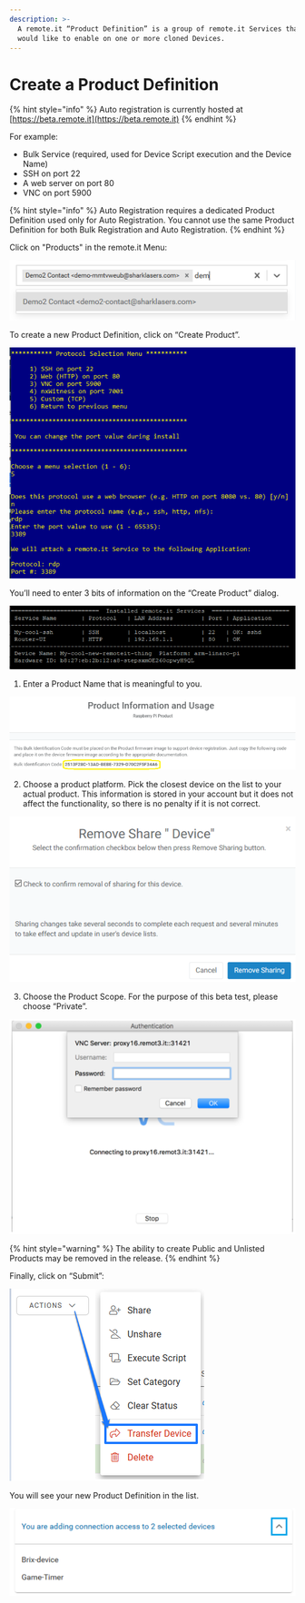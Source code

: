 ```yaml
---
description: >-
  A remote.it “Product Definition” is a group of remote.it Services that you
  would like to enable on one or more cloned Devices.
---
```


# Create a Product Definition

{% hint style="info" %}
Auto registration is currently hosted at [https://beta.remote.it](https://beta.remote.it)
{% endhint %}

For example:

* Bulk Service \(required, used for Device Script execution and the Device Name\)
* SSH on port 22
* A web server on port 80
* VNC on port 5900

{% hint style="info" %}
Auto Registration requires a dedicated Product Definition used only for Auto Registration. You cannot use the same Product Definition for both Bulk Registration and Auto Registration.
{% endhint %}

Click on "Products" in the remote.it Menu:

![](../../.gitbook/assets/image%20%28149%29.png)

To create a new Product Definition, click on “Create Product”.

![](../../.gitbook/assets/image%20%28200%29.png)

You’ll need to enter 3 bits of information on the “Create Product” dialog.

![](../../.gitbook/assets/image%20%28111%29.png)

1. Enter a Product Name that is meaningful to you.

![](../../.gitbook/assets/image%20%28387%29.png)

2. Choose a product platform.  Pick the closest device on the list to your actual product.  This information is stored in your account but it does not affect the functionality, so there is no penalty if it is not correct.

![](../../.gitbook/assets/image%20%28215%29.png)

3. Choose the Product Scope.  For the purpose of this beta test, please choose “Private”.

![](../../.gitbook/assets/image%20%28106%29.png)

{% hint style="warning" %}
The ability to create Public and Unlisted Products may be removed in the release.
{% endhint %}

Finally, click on “Submit”:

![](../../.gitbook/assets/image%20%28172%29.png)

You will see your new Product Definition in the list.

![](../../.gitbook/assets/image%20%28297%29.png)


